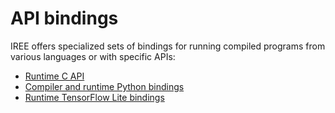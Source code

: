 # API bindings

IREE offers specialized sets of bindings for running compiled programs from
various languages or with specific APIs:

* [Runtime C API](./c-api.md)
* [Compiler and runtime Python bindings](./python.md)
* [Runtime TensorFlow Lite bindings](./tensorflow-lite.md)
